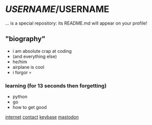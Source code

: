 # $USERNAME/$USERNAME

... is a special repository: its README.md will appear on your profile!

## "biography"

- i am absolute crap at coding
- (and everything else)
- he/him
- airplane is cool
- i forgor 💀

### learning (for 13 seconds then forgetting)
- python
- go
- how to get good

[internet](https://zeromomentum.me)
[contact](https://zeromomentum.me/contact)
[keybase](https://keybase.io/zeromomentum)
[mastodon](https://mstdn.social/@zeromomentum)
